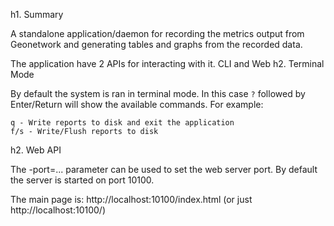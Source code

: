 h1. Summary

A standalone application/daemon for recording the metrics output from Geonetwork and generating tables and graphs from the recorded data.

The application have 2 APIs for interacting with it. CLI and Web
h2. Terminal Mode

By default the system is ran in terminal mode.  In this case `?` followed by Enter/Return will show the available commands.  For example:

    q - Write reports to disk and exit the application
    f/s - Write/Flush reports to disk
    
h2. Web API

The -port=... parameter can be used to set the web server port.  By default the server is started on port 10100.  

The main page is:  http://localhost:10100/index.html (or just http://localhost:10100/)
